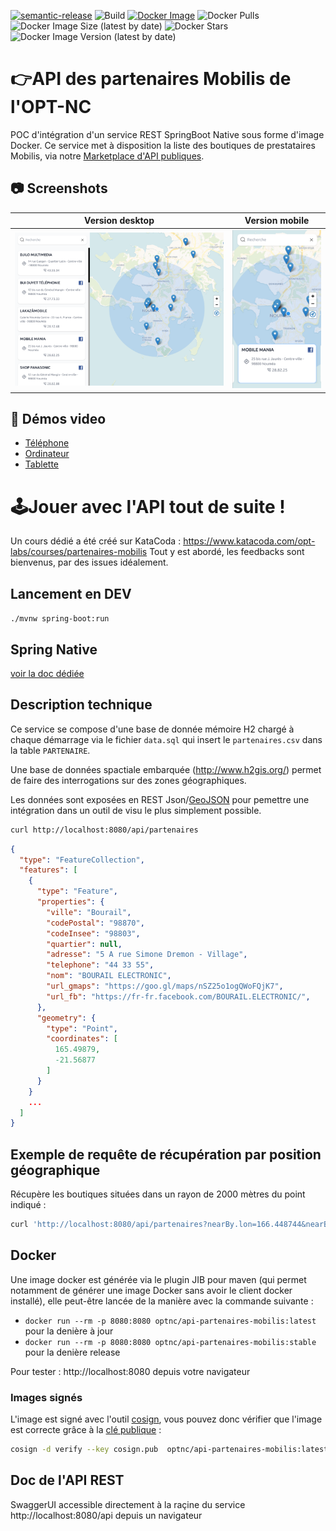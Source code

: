 [![semantic-release](https://img.shields.io/badge/%20%20%F0%9F%93%A6%F0%9F%9A%80-semantic--release-e10079.svg)](https://github.com/semantic-release/semantic-release)
![Build](https://github.com/opt-nc/api-partenaires-mobilis/actions/workflows/maven.yml/badge.svg)
[![Docker Image](https://img.shields.io/badge/docker-homepage-blue)](https://hub.docker.com/repository/docker/optnc/api-partenaires-mobilis)
![Docker Pulls](https://img.shields.io/docker/pulls/optnc/api-partenaires-mobilis)
![Docker Image Size (latest by date)](https://img.shields.io/docker/image-size/optnc/api-partenaires-mobilis)
![Docker Stars](https://img.shields.io/docker/stars/optnc/api-partenaires-mobilis)
![Docker Image Version (latest by date)](https://img.shields.io/docker/v/optnc/api-partenaires-mobilis?arch=amd64&sort=date)

# 👉API des partenaires Mobilis de l'OPT-NC

POC d'intégration d'un service REST SpringBoot Native sous forme d'image Docker.
Ce service met à disposition la liste des boutiques de prestataires Mobilis, 
via notre [Marketplace d'API publiques](https://rapidapi.com/opt-nc-opt-nc-default/api/partenaires-mobilis/details).

## 📷 Screenshots

Version desktop                            |  Version mobile
:-----------------------------------------:|:-----------------------------------------:
![screenshot](doc/screenshot-desktop.png) | ![screenshot](doc/screenshot-mobile.png)

## 🎥 Démos video

- [Téléphone](https://youtu.be/hGFMjtgEcxc)
- [Ordinateur](https://youtu.be/e7SbTiNPfWc)
- [Tablette](https://youtu.be/eW1LltvOPC8)

# 🕹️Jouer avec l'API tout de suite !

Un cours dédié a été créé sur KataCoda : https://www.katacoda.com/opt-labs/courses/partenaires-mobilis
Tout y est abordé, les feedbacks sont bienvenus, par des issues idéalement.

## Lancement en DEV

`./mvnw spring-boot:run`

## Spring Native

[voir la doc dédiée](BUILD.md)

## Description technique

Ce service se compose d'une base de donnée mémoire H2 chargé à chaque démarrage via le fichier `data.sql` qui insert le 
`partenaires.csv` dans la table `PARTENAIRE`.

Une base de données spactiale embarquée (http://www.h2gis.org/) permet de faire des interrogations sur des zones géographiques.

Les données sont exposées en REST Json/[GeoJSON](https://geojson.org/) pour pemettre une intégration dans un outil de visu le plus simplement possible.

```bash
curl http://localhost:8080/api/partenaires
```
```json
{
  "type": "FeatureCollection",
  "features": [
    {
      "type": "Feature",
      "properties": {
        "ville": "Bourail",
        "codePostal": "98870",
        "codeInsee": "98803",
        "quartier": null,
        "adresse": "5 A rue Simone Dremon - Village",
        "telephone": "44 33 55",
        "nom": "BOURAIL ELECTRONIC",
        "url_gmaps": "https://goo.gl/maps/nSZ25o1ogQWoFQjK7",
        "url_fb": "https://fr-fr.facebook.com/BOURAIL.ELECTRONIC/",
      },
      "geometry": {
        "type": "Point",
        "coordinates": [
          165.49879,
          -21.56877
        ]
      }
    }
    ...
  ]
}
```

## Exemple de requête de récupération par position géographique

Récupère les boutiques situées dans un rayon de 2000 mètres du point indiqué :
```bash
curl 'http://localhost:8080/api/partenaires?nearBy.lon=166.448744&nearBy.lat=-22.302828&nearBy.distance=2000' -H 'accept: application/json'
```

## Docker

Une image docker est générée via le plugin JIB pour maven (qui permet notamment de générer une image Docker sans avoir le client docker installé), elle peut-être lancée de la manière avec la commande suivante :
- `docker run --rm -p 8080:8080 optnc/api-partenaires-mobilis:latest` pour la denière à jour
- `docker run --rm -p 8080:8080 optnc/api-partenaires-mobilis:stable` pour la denière release

Pour tester : http://localhost:8080 depuis votre navigateur

### Images signés

L'image est signé avec l'outil [cosign](https://docs.sigstore.dev/cosign/installation), vous pouvez donc vérifier que l'image est correcte grâce à la [clé publique](./doc/cosign.pub) :
```bash
cosign -d verify --key cosign.pub  optnc/api-partenaires-mobilis:latest
```

## Doc de l'API REST

SwaggerUI accessible directement à la raçine du service http://localhost:8080/api depuis un navigateur
